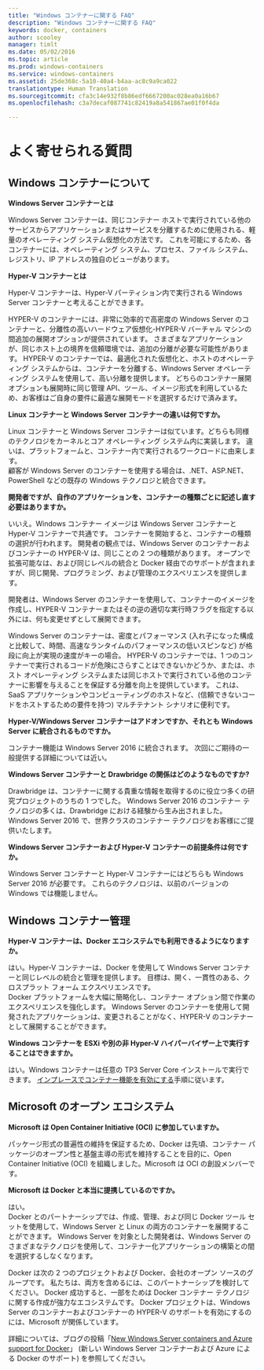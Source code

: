 ```yaml
---
title: "Windows コンテナーに関する FAQ"
description: "Windows コンテナーに関する FAQ"
keywords: docker, containers
author: scooley
manager: timlt
ms.date: 05/02/2016
ms.topic: article
ms.prod: windows-containers
ms.service: windows-containers
ms.assetid: 25de368c-5a10-40a4-b4aa-ac8c9a9ca022
translationtype: Human Translation
ms.sourcegitcommit: cfa3c14e932f8b86edf6667200ac028ea0a16b67
ms.openlocfilehash: c3a7decaf087741c82419a8a541867ae01f0f4da

---
```


# よく寄せられる質問

## Windows コンテナーについて

**Windows Server コンテナーとは**

Windows Server コンテナーは、同じコンテナー ホストで実行されている他のサービスからアプリケーションまたはサービスを分離するために使用される、軽量のオペレーティング システム仮想化の方法です。 これを可能にするため、各コンテナーには、オペレーティング システム、プロセス、ファイル システム、レジストリ、IP アドレスの独自のビューがあります。  

**Hyper-V コンテナーとは**

Hyper-V コンテナーは、Hyper-V パーティション内で実行される Windows Server コンテナーと考えることができます。

HYPER-V のコンテナーには、非常に効率的で高密度の Windows Server のコンテナーと、分離性の高いハードウェア仮想化-HYPER-V バーチャル マシンの間追加の展開オプションが提供されています。 さまざまなアプリケーションが、同じホスト上の境界を信頼環境では、追加の分離が必要な可能性があります。 HYPER-V のコンテナーでは、最適化された仮想化と、ホストのオペレーティング システムからは、コンテナーを分離する、Windows Server オペレーティング システムを使用して、高い分離を提供します。 どちらのコンテナー展開オプションも展開時に同じ管理 API、ツール、イメージ形式を利用しているため、お客様はご自身の要件に最適な展開モードを選択するだけで済みます。

**Linux コンテナーと Windows Server コンテナーの違いは何ですか。**

Linux コンテナーと Windows Server コンテナーは似ています。どちらも同様のテクノロジをカーネルとコア オペレーティング システム内に実装します。 違いは、プラットフォームと、コンテナー内で実行されるワークロードに由来します。  
顧客が Windows Server のコンテナーを使用する場合は、.NET、ASP.NET、PowerShell などの既存の Windows テクノロジと統合できます。

**開発者ですが、自作のアプリケーションを、コンテナーの種類ごとに記述し直す必要はありますか。**

いいえ。Windows コンテナー イメージは Windows Server コンテナーと Hyper-V コンテナーで共通です。 コンテナーを開始すると、コンテナーの種類の選択が行われます。 開発者の観点では、Windows Server のコンテナーおよびコンテナーの HYPER-V は、同じことの 2 つの種類があります。  オープンで拡張可能なは、および同じレベルの統合と Docker 経由でのサポートが含まれますが、同じ開発、プログラミング、および管理のエクスペリエンスを提供します。

開発者は、Windows Server のコンテナーを使用して、コンテナーのイメージを作成し、HYPER-V コンテナーまたはその逆の適切な実行時フラグを指定する以外には、何も変更せずとして展開できます。

Windows Server のコンテナーは、密度とパフォーマンス (入れ子になった構成と比較して、時間、高速なランタイムのパフォーマンスの低いスピンなど) が格段に向上が実現の速度がキーの場合。 HYPER-V のコンテナーでは、1 つのコンテナーで実行されるコードが危険にさらすことはできないかどうか、または、ホスト オペレーティング システムまたは同じホストで実行されている他のコンテナーに影響を与えることを保証する分離を向上を提供しています。 これは、SaaS アプリケーションやコンピューティングのホストなど、(信頼できないコードをホストするための要件を持つ) マルチテナント シナリオに便利です。

**Hyper-V/Windows Server コンテナーはアドオンですか、それとも Windows Server に統合されるものですか。**

コンテナー機能は Windows Server 2016 に統合されます。 次回にご期待の一般提供する詳細については近い。  

**Windows Server コンテナーと Drawbridge の関係はどのようなものですか?**

Drawbridge は、コンテナーに関する貴重な情報を取得するのに役立つ多くの研究プロジェクトのうちの 1 つでした。  Windows Server 2016 のコンテナー テクノロジの多くは、Drawbridge における経験から生み出されました。Windows Server 2016 で、世界クラスのコンテナー テクノロジをお客様にご提供いたします。

**Windows Server コンテナーおよび Hyper-V コンテナーの前提条件は何ですか。**

Windows Server コンテナーと Hyper-V コンテナーにはどちらも Windows Server 2016 が必要です。 これらのテクノロジは、以前のバージョンの Windows では機能しません。


## Windows コンテナー管理

**Hyper-V コンテナーは、Docker エコシステムでも利用できるようになりますか。**

はい。Hyper-V コンテナーは、Docker を使用して Windows Server コンテナーと同じレベルの統合と管理を提供します。  目標は、開く、一貫性のある、クロスプラット フォーム エクスペリエンスです。  
Docker プラットフォームを大幅に簡略化し、コンテナー オプション間で作業のエクスペリエンスを強化します。 Windows Server のコンテナーを使用して開発されたアプリケーションは、変更されることがなく、HYPER-V のコンテナーとして展開することができます。


**Windows コンテナーを ESXi や別の非 Hyper-V ハイパーバイザー上で実行することはできますか。**

はい。Windows コンテナーは任意の TP3 Server Core インストールで実行できます。  [インプレースでコンテナー機能を有効にする](../quick_start/inplace_setup.md)手順に従います。

## Microsoft のオープン エコシステム

**Microsoft は Open Container Initiative (OCI) に参加していますか。**

パッケージ形式の普遍性の維持を保証するため、Docker は先頃、コンテナー パッケージのオープン性と基盤主導の形式を維持することを目的に、Open Container Initiative (OCI) を組織しました。Microsoft は OCI の創設メンバーです。

**Microsoft は Docker と本当に提携しているのですか。**

はい。  
Docker とのパートナーシップでは、作成、管理、および同じ Docker ツール セットを使用して、Windows Server と Linux の両方のコンテナーを展開することができます。 Windows Server を対象とした開発者は、Windows Server のさまざまなテクノロジを使用して、コンテナー化アプリケーションの構築との間を選択するしなくなります。  

Docker は次の 2 つのプロジェクトおよび Docker、会社のオープン ソースのグループです。 私たちは、両方を含めるには、このパートナーシップを検討してください。 Docker 成功すると、一部をためは Docker コンテナー テクノロジに関する作成が強力なエコシステムです。 Docker プロジェクトは、Windows Server のコンテナーおよびコンテナーの HYPER-V のサポートを有効にするのには、Microsoft が関係しています。  

詳細については、ブログの投稿「[New Windows Server containers and Azure support for Docker](http://azure.microsoft.com/blog/2014/10/15/new-windows-server-containers-and-azure-support-for-docker/?WT.mc_id=Blog_ServerCloud_Announce_TTD)」 (新しい Windows Server コンテナーおよび Azure による Docker のサポート) を参照してください。



<!--HONumber=Jun16_HO4-->


